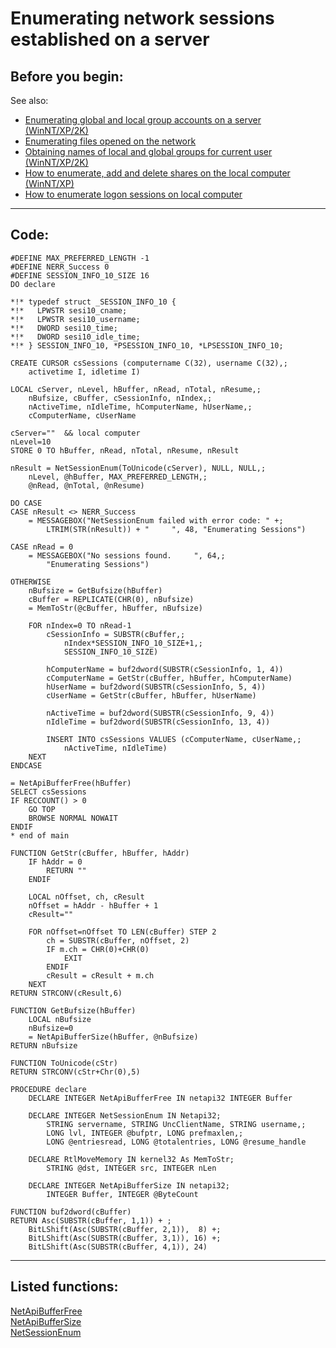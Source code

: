 <link rel="stylesheet" type="text/css" href="../css/win32api.css">  
<link rel="stylesheet" href="https://cdnjs.cloudflare.com/ajax/libs/font-awesome/4.7.0/css/font-awesome.min.css">

# Enumerating network sessions established on a server

## Before you begin:
See also:

* [Enumerating global and local group accounts on a server (WinNT/XP/2K)](sample_411.md)  
* [Enumerating files opened on the network](sample_121.md)  
* [Obtaining names of local and global groups for current user (WinNT/XP/2K)](sample_431.md)  
* [How to enumerate, add and delete shares on the local computer (WinNT/XP)](sample_351.md)  
* [How to enumerate logon sessions on local computer](sample_591.md)  
  
***  


## Code:
```foxpro  
#DEFINE MAX_PREFERRED_LENGTH -1
#DEFINE NERR_Success 0
#DEFINE SESSION_INFO_10_SIZE 16
DO declare

*!*	typedef struct _SESSION_INFO_10 {
*!*	  LPWSTR sesi10_cname;
*!*	  LPWSTR sesi10_username;
*!*	  DWORD sesi10_time;
*!*	  DWORD sesi10_idle_time;
*!*	} SESSION_INFO_10, *PSESSION_INFO_10, *LPSESSION_INFO_10;

CREATE CURSOR csSessions (computername C(32), username C(32),;
	activetime I, idletime I)

LOCAL cServer, nLevel, hBuffer, nRead, nTotal, nResume,;
	nBufsize, cBuffer, cSessionInfo, nIndex,;
	nActiveTime, nIdleTime, hComputerName, hUserName,;
	cComputerName, cUserName

cServer=""  && local computer
nLevel=10
STORE 0 TO hBuffer, nRead, nTotal, nResume, nResult

nResult = NetSessionEnum(ToUnicode(cServer), NULL, NULL,;
	nLevel, @hBuffer, MAX_PREFERRED_LENGTH,;
	@nRead, @nTotal, @nResume)

DO CASE
CASE nResult <> NERR_Success
	= MESSAGEBOX("NetSessionEnum failed with error code: " +;
		LTRIM(STR(nResult)) + "     ", 48, "Enumerating Sessions")

CASE nRead = 0
	= MESSAGEBOX("No sessions found.     ", 64,;
		"Enumerating Sessions")

OTHERWISE
	nBufsize = GetBufsize(hBuffer)
	cBuffer = REPLICATE(CHR(0), nBufsize)
	= MemToStr(@cBuffer, hBuffer, nBufsize)

	FOR nIndex=0 TO nRead-1
		cSessionInfo = SUBSTR(cBuffer,;
			nIndex*SESSION_INFO_10_SIZE+1,;
			SESSION_INFO_10_SIZE)

		hComputerName = buf2dword(SUBSTR(cSessionInfo, 1, 4))
		cComputerName = GetStr(cBuffer, hBuffer, hComputerName)
		hUserName = buf2dword(SUBSTR(cSessionInfo, 5, 4))
		cUserName = GetStr(cBuffer, hBuffer, hUserName)

		nActiveTime = buf2dword(SUBSTR(cSessionInfo, 9, 4))
		nIdleTime = buf2dword(SUBSTR(cSessionInfo, 13, 4))
		
		INSERT INTO csSessions VALUES (cComputerName, cUserName,;
			nActiveTime, nIdleTime)
	NEXT
ENDCASE

= NetApiBufferFree(hBuffer)
SELECT csSessions
IF RECCOUNT() > 0
	GO TOP
	BROWSE NORMAL NOWAIT
ENDIF
* end of main

FUNCTION GetStr(cBuffer, hBuffer, hAddr)
	IF hAddr = 0
		RETURN ""
	ENDIF

	LOCAL nOffset, ch, cResult
	nOffset = hAddr - hBuffer + 1
	cResult=""
	
	FOR nOffset=nOffset TO LEN(cBuffer) STEP 2
		ch = SUBSTR(cBuffer, nOffset, 2)
		IF m.ch = CHR(0)+CHR(0)
			EXIT
		ENDIF
		cResult = cResult + m.ch
	NEXT
RETURN STRCONV(cResult,6)

FUNCTION GetBufsize(hBuffer)
	LOCAL nBufsize
	nBufsize=0
	= NetApiBufferSize(hBuffer, @nBufsize)
RETURN nBufsize

FUNCTION ToUnicode(cStr)
RETURN STRCONV(cStr+Chr(0),5)

PROCEDURE declare
	DECLARE INTEGER NetApiBufferFree IN netapi32 INTEGER Buffer

	DECLARE INTEGER NetSessionEnum IN Netapi32;
		STRING servername, STRING UncClientName, STRING username,;
		LONG lvl, INTEGER @bufptr, LONG prefmaxlen,;
		LONG @entriesread, LONG @totalentries, LONG @resume_handle

	DECLARE RtlMoveMemory IN kernel32 As MemToStr;
		STRING @dst, INTEGER src, INTEGER nLen

	DECLARE INTEGER NetApiBufferSize IN netapi32;
		INTEGER Buffer, INTEGER @ByteCount

FUNCTION buf2dword(cBuffer)
RETURN Asc(SUBSTR(cBuffer, 1,1)) + ;
	BitLShift(Asc(SUBSTR(cBuffer, 2,1)),  8) +;
	BitLShift(Asc(SUBSTR(cBuffer, 3,1)), 16) +;
	BitLShift(Asc(SUBSTR(cBuffer, 4,1)), 24)  
```  
***  


## Listed functions:
[NetApiBufferFree](../libraries/netapi32/NetApiBufferFree.md)  
[NetApiBufferSize](../libraries/netapi32/NetApiBufferSize.md)  
[NetSessionEnum](../libraries/netapi32/NetSessionEnum.md)  
